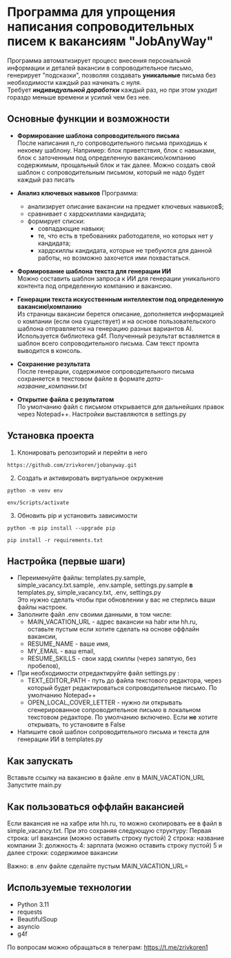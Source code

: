 # Программа для упрощения написания сопроводительных писем к вакансиям "JobAnyWay"

Программа автоматизирует процесс внесения персональной информации и деталей вакансии в сопроводительное письмо, генерирует "подсказки", позволяя создавать **уникальные** письма без необходимости каждый раз начинать с нуля.  
Требует ***индивидуальной доработки*** каждый раз, но при этом уходит гораздо меньше времени и усилий чем без нее.

## Основные функции и возможности
- **Формирование шаблона сопроводительного письма**  
 После написания n_го сопроводительного письма приходишь к некоему шаблону. Например: блок приветствия, блок с навыками, блок с заточенным под определенную вакансию/компанию содержимым, прощальный блок и так далее.  Можно создать свой шаблон с сопроводительным письмом, который не надо будет каждый раз писать

-  **Анализ ключевых навыков** Программа: 
	- анализирует описание вакансии на предмет ключевых навыков$\; 
	- сравнивает с хардскиллами кандидата;
	- формирует списки: 
		- совпадающие навыки; 
		- те, что есть в требованиях работодателя, но которых нет у кандидата;
		- хардскиллы кандидата, которые не требуются для данной работы, но возможно захочется ими похвастаться.		
- **Формирование шаблона текста для генерации ИИ**  
Можно составить шаблон запроса к ИИ для генерации уникального контента под определенную компанию и вакансию. 
- **Генерации текста искусственным интеллектом под определенную вакансию\компанию**  
	 Из страницы вакансии берется описание, дополняется информацией о компании (если она существует) и на основе пользовательского шаблона отправляется на генерацию разных вариантов AI. 
	 Используется библиотека g4f.	Полученный результат вставляется в шаблон всего сопроводительного письма. Сам текст промта выводится в консоль.	 
- **Сохранение результата**  
После генерации, содержимое сопроводительного письма сохраняется в текстовом файле в формате *дата-название_компании.txt* 
- **Открытие файла с результатом**  
По умолчанию файл с письмом открывается для дальнейших правок через Notepad++. Настройки выставляются в settings.py

## Установка проекта
1. Клонировать репозиторий и перейти в него

`https://github.com/zrivkoren/jobanyway.git`

2.  Создать и активировать виртуальное окружение

`python -m venv env`

`env/Scripts/activate`

3.  Обновить pip и установить зависимости

`python -m pip install --upgrade pip`

`pip install -r requirements.txt`

## Настройка (первые шаги)
- Переименуйте файлы: templates.py.sample, simple_vacancy.txt.sample, .env.sample, settings.py.sample **в** templates.py, simple_vacancy.txt, .env, settings.py  
  Это нужно сделать чтобы при обновлении у вас не стерлись ваши файлы настроек.
- Заполните файл .env своими данными, в том числе:
	- MAIN_VACATION_URL - адрес вакансии на habr или hh.ru, оставьте пустым если хотите сделать на основе  оффлайн вакансии,
	- RESUME_NAME - ваше имя,
	- MY_EMAIL - ваш email,
	- RESUME_SKILLS - свои хард скиллы (через запятую, без пробелов),
- При необходимости отредактируйте файл settings.py :
	- TEXT_EDITOR_PATH - путь до файла текстового редактора, через который будет редактироваться сопроводительное письмо. По умолчанию Notepad++
	- OPEN_LOCAL_COVER_LETTER - нужно ли открывать сгенерированное сопроводительное письмо в локальном текстовом редакторе. По умолчанию включено. Если **не** хотите открывать, то установите в False
- Напишите свой шаблон сопроводительного письма и текста для генерации ИИ в templates.py

## Как запускать
Вставьте ссылку на вакансию в файле .env в MAIN_VACATION_URL  
Запустите main.py

## Как пользоваться оффлайн вакансией
Если вакансия не на хабре или hh.ru, то можно скопировать ее в файл в simple_vacancy.txt. При это сохраняя следующую структуру:
Первая строка: url вакансии (можно оставить строку пустой)
2 строка: название компании
3: должность
4: зарплата (можно оставить строку пустой)
5 и далее строки: содержимое вакансии

Важно: в .env файле сделайте пустым MAIN_VACATION_URL= 

## Используемые технологии

- Python 3.11
- requests
- BeautifulSoup
- asyncio
- g4f

По вопросам можно обращаться в телеграм: https://t.me/zrivkoren1
